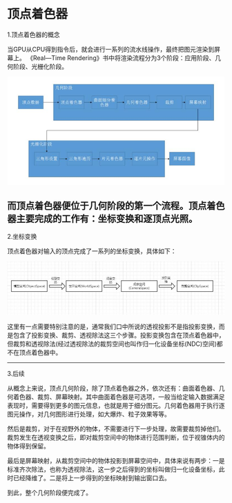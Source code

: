 <script type="text/javascript" async src="https://cdn.mathjax.org/mathjax/latest/MathJax.js?config=TeX-MML-AM_CHTML"> </script>

# 顶点着色器

1.顶点着色器的概念

当GPU从CPU得到指令后，就会进行一系列的流水线操作，最终把图元渲染到屏幕上。 《Real—Time Rendering》书中将渲染流程分为3个阶段：应用阶段、几何阶段、光栅化阶段。

![image](https://github.com/qinyuxiong/qinyuxiong.github.io/raw/master/src/顶点着色器/RenderPipeLine.jpg)

而顶点着色器便位于几何阶段的第一个流程。顶点着色器主要完成的工作有：坐标变换和逐顶点光照。
------------------------------------------------

2.坐标变换

顶点着色器对输入的顶点完成了一系列的坐标变换，具体如下：

![image](https://github.com/qinyuxiong/qinyuxiong.github.io/raw/master/src/顶点着色器/VertexShader.jpg)

这里有一点需要特别注意的是，通常我们口中所说的透视投影不是指投影变换，而是包含了投影变换、裁剪、透视除法这三个步骤。投影变换包含在顶点着色器中，但裁剪和透视除法(经过透视除法的裁剪空间也叫作归一化设备坐标(NDC)空间)都不在顶点着色器中。

------------------------------------------------

3.后续

从概念上来说，顶点几何阶段，除了顶点着色器之外，依次还有：曲面着色器、几何着色器、裁剪、屏幕映射。其中曲面着色器是可选项，一般当给定输入数据满足表现时，需要得到更多的图元信息，也就是用于细分图元。几何着色器用于执行逐图元操作，对几何图形进行处理，如大爆炸、粒子效果等等。

然后是裁剪，对于在视野外的物体，不需要进行下一步处理，故需要裁剪掉他们。裁剪发生在透视变换之后，即对裁剪空间中的物体进行范围判断，位于视锥体内的物体得到保留。

最后是屏幕映射，从裁剪空间中的物体投影到屏幕空间中，具体来说有两步：一是标准齐次除法，也称为透视除法，这一步之后得到的坐标叫做归一化设备坐标，此时已经降维了。二是将上一步得到的坐标映射到输出窗口去。

到此，整个几何阶段便完成了。
